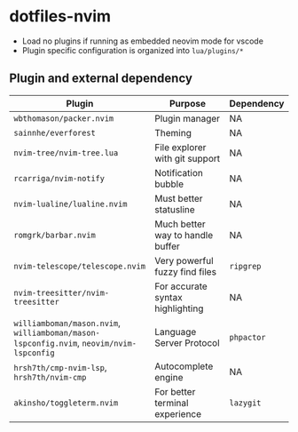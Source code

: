 # dotfiles-nvim

- Load no plugins if running as embedded neovim mode for vscode
- Plugin specific configuration is organized into `lua/plugins/*`

## Plugin and external dependency

| Plugin                                                                                  | Purpose                          | Dependency |
| --------------------------------------------------------------------------------------- | -------------------------------- | ---------- |
| `wbthomason/packer.nvim`                                                                | Plugin manager                   | NA         |
| `sainnhe/everforest`                                                                    | Theming                          | NA         |
| `nvim-tree/nvim-tree.lua`                                                               | File explorer with git support   | NA         |
| `rcarriga/nvim-notify`                                                                  | Notification bubble              | NA         |
| `nvim-lualine/lualine.nvim`                                                             | Must better statusline           | NA         |
| `romgrk/barbar.nvim`                                                                    | Much better way to handle buffer | NA         |
| `nvim-telescope/telescope.nvim`                                                         | Very powerful fuzzy find files   | `ripgrep`  |
| `nvim-treesitter/nvim-treesitter`                                                       | For accurate syntax highlighting | NA         |
| `williamboman/mason.nvim`, `williamboman/mason-lspconfig.nvim`, `neovim/nvim-lspconfig` | Language Server Protocol         | `phpactor` |
| `hrsh7th/cmp-nvim-lsp`, `hrsh7th/nvim-cmp`                                              | Autocomplete engine              | NA         |
| `akinsho/toggleterm.nvim`                                                               | For better terminal experience   | `lazygit`  |
